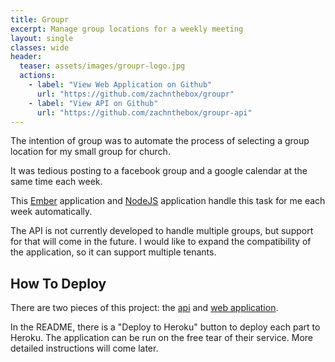 ```yaml
---
title: Groupr
excerpt: Manage group locations for a weekly meeting
layout: single
classes: wide
header:
  teaser: assets/images/groupr-logo.jpg
  actions:
    - label: "View Web Application on Github"
      url: "https://github.com/zachnthebox/groupr"
    - label: "View API on Github"
      url: "https://github.com/zachnthebox/groupr-api"
---
```


The intention of group was to automate the process of selecting a group location for my small group for church.

It was tedious posting to a facebook group and a google calendar at the same time each week.

This [Ember](http://www.emberjs.com) application and [NodeJS](http://nodejs.org) application handle this task for me each week automatically.

The API is not currently developed to handle multiple groups, but support for that will come in the future.
I would like to expand the compatibility of the application, so it can support multiple tenants.

## How To Deploy

There are two pieces of this project: the [api](https://github.com/zachnthebox/groupr-api) and [web application](https://github.com/zachnthebox/groupr).

In the README, there is a "Deploy to Heroku" button to deploy each part to Heroku.
The application can be run on the free tear of their service.
More detailed instructions will come later.
